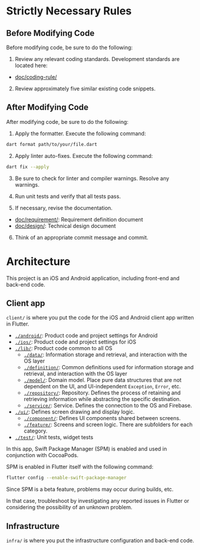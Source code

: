 # Strictly Necessary Rules

## Before Modifying Code

Before modifying code, be sure to do the following:

1. Review any relevant coding standards. Development standards are located here:

- [doc/coding-rule/](/doc/coding-rule/)

2. Review approximately five similar existing code snippets.

## After Modifying Code

After modifying code, be sure to do the following:

1. Apply the formatter. Execute the following command:

```bash
dart format path/to/your/file.dart
```

2. Apply linter auto-fixes. Execute the following command:

```bash
dart fix --apply
```

3. Be sure to check for linter and compiler warnings. Resolve any warnings.

4. Run unit tests and verify that all tests pass.

5. If necessary, revise the documentation.

- [doc/requirement/](/doc/requirement/): Requirement definition document
- [doc/design/](/doc/design/): Technical design document

6. Think of an appropriate commit message and commit.

# Architecture

This project is an iOS and Android application, including front-end and back-end code.

## Client app

`client/` is where you put the code for the iOS and Android client app written in Flutter.

- [`./android/`](/client/android/): Product code and project settings for Android
- [`./ios/`](/client/ios/): Product code and project settings for iOS
- [`./lib/`](/client/lib/): Product code common to all OS
  - [`./data/`](/client/lib/data/): Information storage and retrieval, and interaction with the OS layer
  - [`./definition/`](/client/lib/data/definition/): Common definitions used for information storage and retrieval, and interaction with the OS layer
  - [`./model/`](/client/lib/data/model/): Domain model. Place pure data structures that are not dependent on the UI, and UI-independent `Exception`, `Error`, etc.
  - [`./repository/`](/client/lib/data/repository/): Repository. Defines the process of retaining and retrieving information while abstracting the specific destination.
  - [`./service/`](/client/lib/data/service/): Service. Defines the connection to the OS and Firebase.
- [`./ui/`](/client/lib/ui/): Defines screen drawing and display logic.
  - [`./component/`](/client/lib/ui/component/): Defines UI components shared between screens.
  - [`./feature/`](/client/lib/ui/feature/): Screens and screen logic. There are subfolders for each category.
- [`./test/`](/client/test/): Unit tests, widget tests

In this app, Swift Package Manager (SPM) is enabled and used in conjunction with CocoaPods.

SPM is enabled in Flutter itself with the following command:

```bash
flutter config --enable-swift-package-manager
```

Since SPM is a beta feature, problems may occur during builds, etc.

In that case, troubleshoot by investigating any reported issues in Flutter or considering the possibility of an unknown problem.

## Infrastructure

`infra/` is where you put the infrastructure configuration and back-end code.
